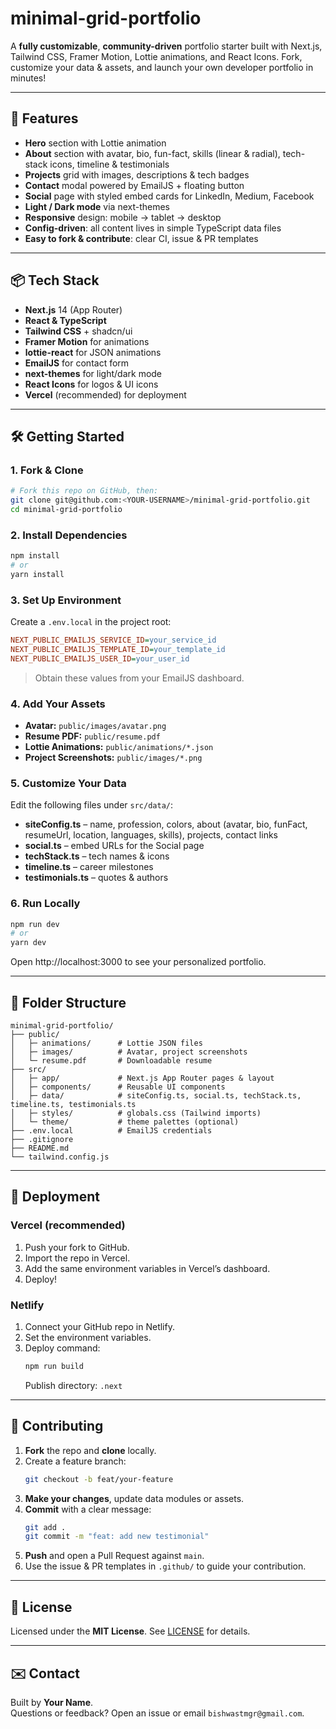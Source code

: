 # minimal-grid-portfolio

A **fully customizable**, **community-driven** portfolio starter built with Next.js, Tailwind CSS, Framer Motion, Lottie animations, and React Icons. Fork, customize your data & assets, and launch your own developer portfolio in minutes!

---

## 🚀 Features

- **Hero** section with Lottie animation
- **About** section with avatar, bio, fun-fact, skills (linear & radial), tech-stack icons, timeline & testimonials
- **Projects** grid with images, descriptions & tech badges
- **Contact** modal powered by EmailJS + floating button
- **Social** page with styled embed cards for LinkedIn, Medium, Facebook
- **Light / Dark mode** via next-themes
- **Responsive** design: mobile → tablet → desktop
- **Config-driven**: all content lives in simple TypeScript data files
- **Easy to fork & contribute**: clear CI, issue & PR templates

---

## 📦 Tech Stack

- **Next.js** 14 (App Router)
- **React & TypeScript**
- **Tailwind CSS** + shadcn/ui
- **Framer Motion** for animations
- **lottie-react** for JSON animations
- **EmailJS** for contact form
- **next-themes** for light/dark mode
- **React Icons** for logos & UI icons
- **Vercel** (recommended) for deployment

---

## 🛠️ Getting Started

### 1. Fork & Clone

```bash
# Fork this repo on GitHub, then:
git clone git@github.com:<YOUR-USERNAME>/minimal-grid-portfolio.git
cd minimal-grid-portfolio
```

### 2. Install Dependencies

```bash
npm install
# or
yarn install
```

### 3. Set Up Environment

Create a `.env.local` in the project root:

```ini
NEXT_PUBLIC_EMAILJS_SERVICE_ID=your_service_id
NEXT_PUBLIC_EMAILJS_TEMPLATE_ID=your_template_id
NEXT_PUBLIC_EMAILJS_USER_ID=your_user_id
```

> Obtain these values from your EmailJS dashboard.

### 4. Add Your Assets

- **Avatar:** `public/images/avatar.png`
- **Resume PDF:** `public/resume.pdf`
- **Lottie Animations:** `public/animations/*.json`
- **Project Screenshots:** `public/images/*.png`

### 5. Customize Your Data

Edit the following files under `src/data/`:

- **siteConfig.ts** – name, profession, colors, about (avatar, bio, funFact, resumeUrl, location, languages, skills), projects, contact links
- **social.ts** – embed URLs for the Social page
- **techStack.ts** – tech names & icons
- **timeline.ts** – career milestones
- **testimonials.ts** – quotes & authors

### 6. Run Locally

```bash
npm run dev
# or
yarn dev
```

Open http://localhost:3000 to see your personalized portfolio.

---

## 📐 Folder Structure

```
minimal-grid-portfolio/
├── public/
│   ├─ animations/      # Lottie JSON files
│   ├─ images/          # Avatar, project screenshots
│   └─ resume.pdf       # Downloadable resume
├── src/
│   ├─ app/             # Next.js App Router pages & layout
│   ├─ components/      # Reusable UI components
│   ├─ data/            # siteConfig.ts, social.ts, techStack.ts, timeline.ts, testimonials.ts
│   ├─ styles/          # globals.css (Tailwind imports)
│   └─ theme/           # theme palettes (optional)
├── .env.local          # EmailJS credentials
├── .gitignore
├── README.md
└── tailwind.config.js
```

---

## 🚀 Deployment

### Vercel (recommended)

1. Push your fork to GitHub.
2. Import the repo in Vercel.
3. Add the same environment variables in Vercel’s dashboard.
4. Deploy!

### Netlify

1. Connect your GitHub repo in Netlify.
2. Set the environment variables.
3. Deploy command:
   ```bash
   npm run build
   ```
   Publish directory: `.next`

---

## 🤝 Contributing

1. **Fork** the repo and **clone** locally.
2. Create a feature branch:
   ```bash
   git checkout -b feat/your-feature
   ```
3. **Make your changes**, update data modules or assets.
4. **Commit** with a clear message:
   ```bash
   git add .
   git commit -m "feat: add new testimonial"
   ```
5. **Push** and open a Pull Request against `main`.
6. Use the issue & PR templates in `.github/` to guide your contribution.

---

## 📝 License

Licensed under the **MIT License**. See [LICENSE](LICENSE) for details.

---

## ✉️ Contact

Built by **Your Name**.  
Questions or feedback? Open an issue or email `bishwastmgr@gmail.com`.

